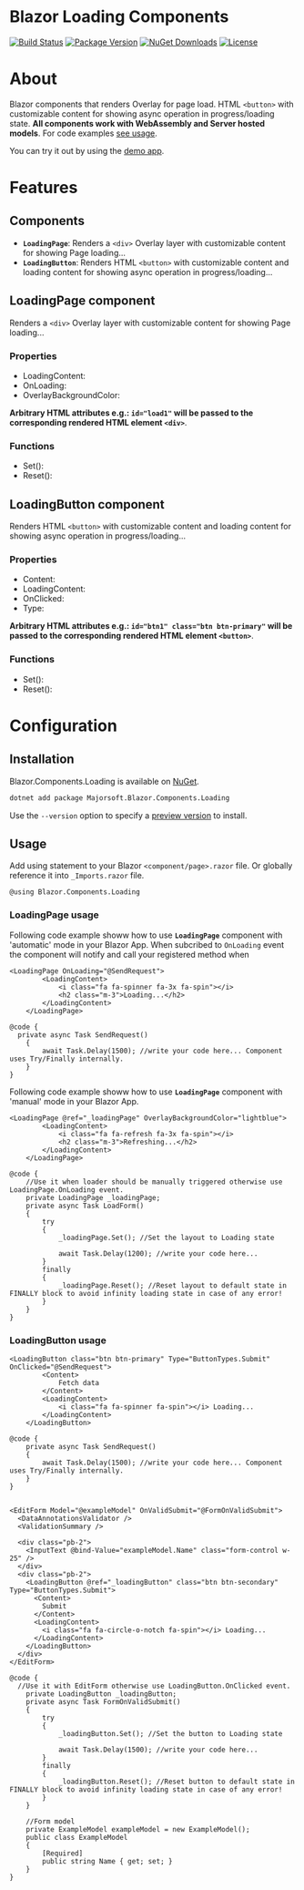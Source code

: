 Blazor Loading Components
============
[![Build Status](https://dev.azure.com/major-soft/GitHub/_apis/build/status/blazor-components/blazor-components-build-check)](https://dev.azure.com/major-soft/GitHub/_build/latest?definitionId=6)
[![Package Version](https://img.shields.io/nuget/v/Majorsoft.Blazor.Components.Loading?label=Latest%20Version)](https://www.nuget.org/packages/Majorsoft.Blazor.Components.Loading/)
[![NuGet Downloads](https://img.shields.io/nuget/dt/Majorsoft.Blazor.Components.Loading?label=Downloads)](https://www.nuget.org/packages/Majorsoft.Blazor.Components.Loading/)
[![License](https://img.shields.io/badge/License-MIT-green.svg)](https://github.com/majorimi/blazor-components/blob/master/LICENSE)

# About

Blazor components that renders Overlay for page load. HTML `<button>` with customizable content for showing async operation in progress/loading state. **All components work with WebAssembly and Server hosted models**. 
For code examples [see usage](https://github.com/majorimi/blazor-components/blob/master/src/Blazor.Components.TestApps.Common/Components/Loading.razor).

You can try it out by using the [demo app](https://blazorextensions.z6.web.core.windows.net/loading).

# Features

## Components

- **`LoadingPage`**: Renders a `<div>` Overlay layer with customizable content for showing Page loading...
- **`LoadingButton`**: Renders HTML `<button>` with customizable content and loading content for showing async operation in progress/loading...

## LoadingPage component
Renders a `<div>` Overlay layer with customizable content for showing Page loading...

### Properties
- LoadingContent:
- OnLoading:
- OverlayBackgroundColor:

**Arbitrary HTML attributes e.g.: `id="load1"` will be passed to the corresponding rendered HTML element `<div>`**.

### Functions
- Set():
- Reset():

## LoadingButton component
Renders HTML `<button>` with customizable content and loading content for showing async operation in progress/loading...

### Properties
- Content:
- LoadingContent:
- OnClicked:
- Type:

**Arbitrary HTML attributes e.g.: `id="btn1" class="btn btn-primary"` will be passed to the corresponding rendered HTML element `<button>`**.

### Functions
- Set():
- Reset():

# Configuration

## Installation

Blazor.Components.Loading is available on [NuGet](https://www.nuget.org/packages/Majorsoft.Blazor.Components.Loading/). 

```sh
dotnet add package Majorsoft.Blazor.Components.Loading
```
Use the `--version` option to specify a [preview version](https://www.nuget.org/packages/Majorsoft.Blazor.Components.Loading/absoluteLatest) to install.

## Usage

Add using statement to your Blazor `<component/page>.razor` file. Or globally reference it into `_Imports.razor` file.
```
@using Blazor.Components.Loading
```

### LoadingPage usage

Following code example showw how to use **`LoadingPage`** component with 'automatic' mode in your Blazor App. When subcribed to `OnLoading` event the component will notify and call your registered method when 

```
<LoadingPage OnLoading="@SendRequest">
		<LoadingContent>
			<i class="fa fa-spinner fa-3x fa-spin"></i> 
			<h2 class="m-3">Loading...</h2>
		</LoadingContent>
	</LoadingPage>
  
@code {
  private async Task SendRequest()
	{
		await Task.Delay(1500); //write your code here... Component uses Try/Finally internally.
	}
}
```

Following code example showw how to use **`LoadingPage`** component with 'manual' mode in your Blazor App.

```
<LoadingPage @ref="_loadingPage" OverlayBackgroundColor="lightblue">
		<LoadingContent>
			<i class="fa fa-refresh fa-3x fa-spin"></i> 
			<h2 class="m-3">Refreshing...</h2>
		</LoadingContent>
	</LoadingPage>
  
@code {
	//Use it when loader should be manually triggered otherwise use LoadingPage.OnLoading event.
	private LoadingPage _loadingPage;
	private async Task LoadForm()
	{
		try
		{
			_loadingPage.Set(); //Set the layout to Loading state

			await Task.Delay(1200); //write your code here...
		}
		finally
		{
			_loadingPage.Reset(); //Reset layout to default state in FINALLY block to avoid infinity loading state in case of any error!
		}
	}
}
```

### LoadingButton usage

```
<LoadingButton class="btn btn-primary" Type="ButtonTypes.Submit" OnClicked="@SendRequest">
		<Content>
			Fetch data
		</Content>
		<LoadingContent>
			<i class="fa fa-spinner fa-spin"></i> Loading...
		</LoadingContent>
	</LoadingButton>
  
@code {
	private async Task SendRequest()
	{
		await Task.Delay(1500); //write your code here... Component uses Try/Finally internally.
	}
}

```


```

<EditForm Model="@exampleModel" OnValidSubmit="@FormOnValidSubmit">
  <DataAnnotationsValidator />
  <ValidationSummary />

  <div class="pb-2">
	<InputText @bind-Value="exampleModel.Name" class="form-control w-25" />
  </div>
  <div class="pb-2">
	<LoadingButton @ref="_loadingButton" class="btn btn-secondary" Type="ButtonTypes.Submit">
	  <Content>
		Submit
	  </Content>
	  <LoadingContent>
		<i class="fa fa-circle-o-notch fa-spin"></i> Loading...
	  </LoadingContent>
	</LoadingButton>
  </div>
</EditForm>
  
@code {
  //Use it with EditForm otherwise use LoadingButton.OnClicked event.
	private LoadingButton _loadingButton;
	private async Task FormOnValidSubmit()
	{
		try
		{
			_loadingButton.Set(); //Set the button to Loading state

			await Task.Delay(1500); //write your code here...
		}
		finally
		{
			_loadingButton.Reset(); //Reset button to default state in FINALLY block to avoid infinity loading state in case of any error!
		}
	}

	//Form model
	private ExampleModel exampleModel = new ExampleModel();
	public class ExampleModel
	{
		[Required]
		public string Name { get; set; }
	}
}

```
